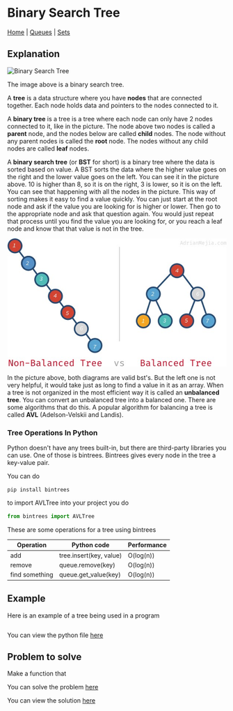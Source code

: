 # Binary Search Tree

[Home](outline.md) | [Queues](1-queue.md) | [Sets](2-set.md)

## Explanation

![Binary Search Tree](pictures/BSTSearch.png)

The image above is a binary search tree.

A **tree** is a data structure where you have **nodes** that are connected together. Each node holds data and pointers to the nodes connected to it.

A **binary tree** is a tree is a tree where each node can only have 2 nodes connected to it, like in the picture. The node above two nodes is called a **parent** node, and the nodes below are called **child** nodes. The node without any parent nodes is called the **root** node. The nodes without any child nodes are called **leaf** nodes.

A **binary search tree** (or **BST** for short) is a binary tree where the data is sorted based on value. A BST sorts the data where the higher value goes on the right and the lower value goes on the left. You can see it in the picture above. 10 is higher than 8, so it is on the right, 3 is lower, so it is on the left. You can see that happening with all the nodes in the picture. This way of sorting makes it easy to find a value quickly. You can just start at the root node and ask if the value you are looking for is higher or lower. Then go to the appropriate node and ask that question again. You would just repeat that process until you find the value you are looking for, or you reach a leaf node and know that that value is not in the tree.

![unbalance tree](pictures/balanced-vs-non-balanced-tree.jpg)

In the picture above, both diagrams are valid bst's. But the left one is not very helpful, it would take just as long to find a value in it as an array. When a tree is not organized in the most efficient way it is called an **unbalanced tree**. You can convert an unbalanced tree into a balanced one. There are some algorithms that do this. A popular algorithm for balancing a tree is called **AVL** (Adelson-Velskii and Landis).

### Tree Operations In Python

Python doesn't have any trees built-in, but there are third-party libraries you can use. One of those is bintrees.
Bintrees gives every node in the tree a key-value pair.

You can do

```
pip install bintrees
```

to import AVLTree into your project you do

```python
from bintrees import AVLTree
```

These are some operations for a tree using bintrees

| Operation      | Python code             | Performance |
| -------------- | ----------------------- | ----------- |
| add            | tree.insert(key, value) | O(log(n))   |
| remove         | queue.remove(key)       | O(log(n))   |
| find something | queue.get_value(key)    | O(log(n))   |

## Example

Here is an example of a tree being used in a program

```python

```

You can view the python file [here](./python/tree-example.py)

## Problem to solve

Make a function that

You can solve the problem [here](./python/queue-problem.py)

You can view the solution [here](./python/queue-solution.py)
